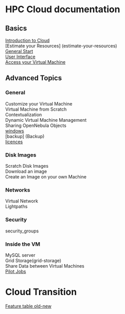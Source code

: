 # HPC Cloud documentation

## Basics
[Introduction to Cloud](introduction-to-cloud)  
[Estimate your Resources] (estimate-your-resources)  
[General Start](general-start)  
[User Interface](user-interface)  
[Access your Virtual Machine](access-your-VM)

## Advanced Topics

### General

Customize your Virtual Machine  
Virtual Machine from Scratch  
Contextualization  
Dynamic Virtual Machine Management  
Sharing OpenNebula Objects  
[windows](Windows)  
[backup] (Backup)  
[licences](Licences)  

### Disk Images
Scratch Disk Images  
Download an image  
Create an Image on your own Machine  

### Networks
Virtual Network  
Lightpaths 

### Security
security_groups


### Inside the VM
MySQL server  
Grid Storage(grid-storage)  
Share Data between Virtual Machines  
[Pilot Jobs](pilot-jobs)  

# Cloud Transition
[Feature table old-new](Features-old-new)